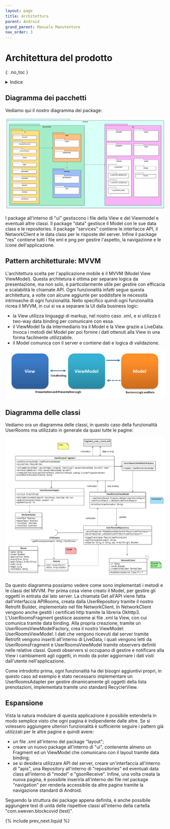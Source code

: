 ```yaml
---
layout: page
title: Architettura
parent: Android
grand_parent: Manuale Manutentore
nav_order: 3
---
```


# Architettura del prodotto
{: .no_toc }
<details closed markdown="block">
  <summary>
    Indice
  </summary>
  {: .text-delta }
1. TOC
{:toc}
</details>

## Diagramma dei pacchetti
Vediamo qui il nostro diagramma dei package:

![](/assets/android/package_diagram.png)

I package all'interno di "ui" gestiscono i file della View e del Viewmodel e eventuali altre classi. 
Il package "data" gestisce il Model con le sue data class e le repositories. 
Il package "services" contiene le interfacce API, il NetworkClient e le data class per le risposte del server.
Infine il package "res" contiene tutti i file xml e png per gestire l'aspetto, la navigazione e le icone dell'applicazione.

## Pattern architetturale: MVVM
L'architettura scelta per l'applicazione mobile è il MVVM (Model View ViewModel).
Questa architetura è ottima per separare logica da presentazione, ma non solo, è particolarmente utile per gestire con efficacia e scalabilità le chiamate API.
Ogni funzionalità infatti segue questa architettura, a volte con alcune aggiunte per soddisfare le necessità intrinseche di ogni funzionalità.
Nello specifico quindi ogni funzionalità ricrea il MVVM, in cui si va a separare la UI dalla business logic:
- la View utilizza linguaggi di markup, nel nostro caso .xml, e si utilizza il two-way data binding per comunicare con essa.
- il ViewModel fa da intermediario tra il Model e la View grazie a LiveData. Invoca i metodi del Model per poi fornire i dati ottenuti alla View in una forma facilmente utilizzabile.
- il Model comunica con il server e contiene dati e logica di validazione.

![](/assets/android/MVVM.png)

## Diagramma delle classi
Vediamo ora un diagramma delle classi, in questo caso della funzionalità UserRooms ma utilizzato in generale da quasi tutte le pagine:

![](/assets/android/class_diagram.png)

Da questo diagramma possiamo vedere come sono implementati i metodi e le classi del MVVM.
Per prima cosa viene creato il Model, per gestire gli oggetti in entrata dal lato server.
La chiamata Get all'API viene fatta dall'interfaccia APIRooms, creata dalla UserRepository tramite il nostro Retrofit Builder, implementato nel file NetworkClient.
In NetworkClient vengono anche gestiti i certificati http tramite la libreria Okhttp3.
L'UserRoomsFragment gestisce assieme ai file .xml la View, con cui comunica tramite data binding. Alla propria creazione, tramite un UserRoomsViewModelFactory, crea il nostro ViewModel: UserRoomsViewModel.
I dati che vengono ricevuti dal server tramite Retrofit vengono inseriti all'interno di LiveData, i quali vengono letti da UserRoomsFragment e UserRoomsViewModel tramite observers definiti nelle relative classi.
Questi observers si occupano di gestire e notificare alla View i cambiamenti agli oggetti, in modo da poter aggiornare i dati visti dall'utente nell'applicazione.

Come introdotto prima, ogni funzionalità ha dei bisogni aggiuntivi propri, in questo caso ad esempio è stato necessario implementare un UserRoomsAdapter per gestire dinamicamente gli oggetti della lista prenotazioni, implementata tramite uno standard RecyclerView.

## Espansione
Vista la natura modulare di questa applicazione è possibile estenderla in modo semplice visto che ogni pagina è indipendente dalle altre. Se si volessero aggiungere ulteriori funzionalità 
è sufficiente seguire i pattern già utilizzati per le altre pagine e quindi avere:
- un file .xml all'interno del package "layout";
- creare un nuovo package all'interno di "ui", contenente almeno un Fragment ed un ViewModel che comunicano con il layout tramite data binding;
- se si desidera utilizzare API del server, creare un'interfaccia all'interno di "apis", una Repository all'interno di "repositories" ed eventuali data class all'interno di "model" e "gsonReceive".
Infine, una volta creata la nuova pagina, è possibile inserirla all'interno dei file nel package "navigation" per renderla accessibile da altre pagine tramite la navigazione standard di Android.

Seguendo la struttura dei package appena definita, è anche possibile aggiungere test di unità delle rispettive classi all'interno della cartella "com.sweven.blockcovid (test)".

{% include prev_next.liquid %}
